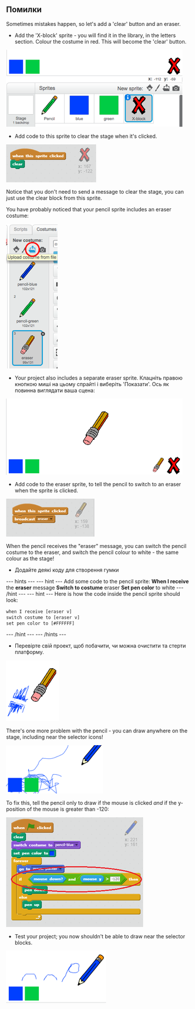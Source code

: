 ## Помилки

Sometimes mistakes happen, so let's add a 'clear' button and an eraser.

+ Add the 'X-block' sprite - you will find it in the library, in the letters section. Colour the costume in red. This will become the 'clear' button.

![screenshot](images/paint-x.png)

+ Add code to this sprite to clear the stage when it's clicked.

![Clear stage](images/clear-stage.png)

Notice that you don't need to send a message to clear the stage, you can just use the clear block from this sprite.

You have probably noticed that your pencil sprite includes an eraser costume:

![screenshot](images/paint-eraser-costume.png)

+ Your project also includes a separate eraser sprite. Клацніть правою кнопкою миші на цьому спрайті і виберіть 'Показати'. Ось як повинна виглядати ваша сцена:

![screenshot](images/paint-eraser-stage.png)

+ Add code to the eraser sprite, to tell the pencil to switch to an eraser when the sprite is clicked.

![Broadcast eraser](images/broadcast-eraser.png)

When the pencil receives the "eraser" message, you can switch the pencil costume to the eraser, and switch the pencil colour to white - the same colour as the stage!

+ Додайте деякі коду для створення гумки

\--- hints \--- \--- hint \--- Add some code to the pencil sprite: **When I receive** the **eraser** message **Switch to costume** eraser **Set pen color** to white \--- /hint \--- \--- hint \--- Here is how the code inside the pencil sprite should look:

```blocks
when I receive [eraser v]
switch costume to [eraser v]
set pen color to [#FFFFFF]
```

\--- /hint \--- \--- /hints \---

+ Перевірте свій проект, щоб побачити, чи можна очистити та стерти платформу.

![screenshot](images/paint-erase-test.png)

There's one more problem with the pencil - you can draw anywhere on the stage, including near the selector icons!

![screenshot](images/paint-draw-problem.png)

To fix this, tell the pencil only to draw if the mouse is clicked *and* if the y-position of the mouse is greater than -120:

![screenshot](images/pencil-gt-code.png)

+ Test your project; you now shouldn't be able to draw near the selector blocks.

![screenshot](images/paint-fixed.png)